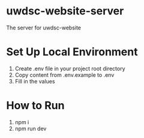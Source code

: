 # uwdsc-website-server
The server for uwdsc-website

# Set Up Local Environment
1. Create .env file in your project root directory
2. Copy content from .env.example to .env
3. Fill in the values

# How to Run
1. npm i
2. npm run dev